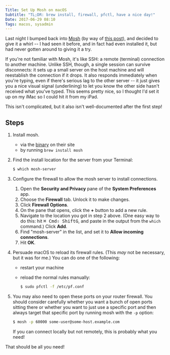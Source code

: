 ```yaml
---
Title: Set Up Mosh on macOS
Subtitle: "TL;DR: brew install, firewall, pfctl, have a nice day!"
Date: 2017-06-29 08:10
Tags: macos, sysadmin
---
```


Last night I bumped back into [Mosh] (by way of [this post]), and decided to give it a whirl -- I had seen it before, and in fact had even installed it, but had never gotten around to giving it a try.

[Mosh]: https://mosh.org
[this post]: https://medium.com/@searls/giving-the-ipad-a-full-time-job-3ae2440e1810

If you're not familiar with Mosh, it's like SSH: a remote (terminal) connection to another machine. Unlike SSH, though, a single session can survive disconnects: it sets up a small server on the host machine and will reestablish the connection if it drops. It also responds immediately when you're typing, even if there's serious lag to the other server -- it just gives you a nice visual signal (underlining) to let you know the other side hasn't received what you've typed. This seems pretty nice, so I thought I'd set it up on my iMac so I could hit it from my iPad.

This isn't complicated, but it also isn't well-documented after the first step!

## Steps

1. Install mosh.

    - via the [binary] on their site
    - by running `brew install mosh`
    
2. Find the install location for the server from your Terminal:
    
    ```sh
    $ which mosh-server
    ```

3. Configure the firewall to allow the mosh server to install connections.

    1. Open the **Security and Privacy** pane of the **System Preferences** app.
    2. Choose the **Firewall** tab. Unlock it to make changes.
    3. Click **Firewall Options**.
    4. On the pane that opens, click the **+** button to add a new rule.
    5. Navigate to the location you got in step 2 above. (One easy way to do this: hit <kbd>⌘ Cmd</kbd><kbd>⇧ Shift</kbd><kbd>G</kbd>, and paste in the output from the `which` command.) Click **Add**.
    6. Find "mosh-server" in the list, and set it to **Allow incoming connections**.
    7. Hit **OK**.

4. Persuade macOS to reload its firewall rules. (This *may* not be necessary, but it was for me.) You can do one of the following:

    - restart your machine
    - reload the normal rules manually:
        
        ```sh
        $ sudo pfctl -f /etc/pf.conf
        ```

5. You may also need to open these ports on your router firewall. You should consider carefully whether you want a bunch of open ports sitting there or whether you want to just use a specific port and then always target that specific port by running mosh with the `-p` option:

    ```sh
    $ mosh -p 60000 some-user@some-host.example.com
    ```

    If you can connect locally but not remotely, this is probably what you need!

That should be all you need!

[binary]: https://mosh.org/#getting
